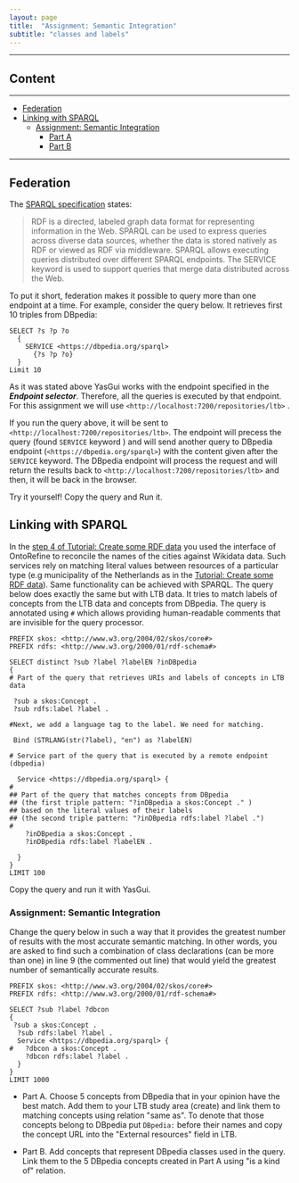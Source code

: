 ```yaml
---
layout: page
title:  "Assignment: Semantic Integration"
subtitle: "classes and labels"
---
```


---------------

## Content
---

- [Federation](#fed)
- [Linking with SPARQL](#recon)
  - [Assignment: Semantic Integration](#ass1)
    - [Part A](#partA)
    - [Part B](#partB)

--------------
## Federation <a name="fed"></a>

The [SPARQL specification](https://www.w3.org/TR/2013/REC-sparql11-federated-query-20130321/) states:

>RDF is a directed, labeled graph data format for representing information in the Web.
>SPARQL can be used to express queries across diverse data sources, whether the data is stored
natively as RDF or viewed as RDF via middleware.
SPARQL allows executing queries distributed over different SPARQL endpoints.
The SERVICE keyword is used to support queries that merge data distributed across the Web.

To put it short, federation makes it possible to query more than one endpoint at a time.
For example, consider the query below. It retrieves first 10 triples from DBpedia:

``` sparql
SELECT ?s ?p ?o
  {
    SERVICE <https://dbpedia.org/sparql>
      {?s ?p ?o}
  }
Limit 10
```

As it was stated above YasGui works with the endpoint specified in the ***Endpoint selector***.
Therefore, all the queries is executed by that endpoint. For this assignment we will use `<http://localhost:7200/repositories/ltb>` .

If you run the query above, it will be sent to `<http://localhost:7200/repositories/ltb>`. 
The endpoint will precess the query (found `SERVICE` keyword ) and will send another query to 
DBpedia endpoint (`<https://dbpedia.org/sparql>`) with the content given after the `SERVICE` keyword. 
The DBpedia endpoint will process the request and will return the results back 
to `<http://localhost:7200/repositories/ltb>` and then, it will be back in the browser.

Try it yourself! Copy the query and Run it. 


## Linking with SPARQL <a name="recon"></a>

In the [step 4 of Tutorial: Create some RDF data](day1_2.md#step4)
you used the interface of OntoRefine to reconcile the names of the cities against Wikidata data. 
Such services rely on matching literal values between resources of a particular type (e.g municipality of 
the Netherlands as in the [Tutorial: Create some RDF data](day1_2.md)).
Same functionality can be achieved with SPARQL.
The query below does exactly the same but with LTB data. 
It tries to match labels of concepts from the LTB data and concepts from DBpedia. 
The query is annotated using `#` which allows providing human-readable comments that are 
invisible for the query processor. 

``` sparql
PREFIX skos: <http://www.w3.org/2004/02/skos/core#>
PREFIX rdfs: <http://www.w3.org/2000/01/rdf-schema#>

SELECT distinct ?sub ?label ?labelEN ?inDBpedia
{
# Part of the query that retrieves URIs and labels of concepts in LTB data
  
 ?sub a skos:Concept .
 ?sub rdfs:label ?label .
 
#Next, we add a language tag to the label. We need for matching.

 Bind (STRLANG(str(?label), "en") as ?labelEN)
 
# Service part of the query that is executed by a remote endpoint (dbpedia)
  
  Service <https://dbpedia.org/sparql> {
#    
## Part of the query that matches concepts from DBpedia 
## (the first triple pattern: "?inDBpedia a skos:Concept ." ) 
## based on the literal values of their labels 
## (the second triple pattern: "?inDBpedia rdfs:label ?label .")
#    
    ?inDBpedia a skos:Concept .
    ?inDBpedia rdfs:label ?labelEN .    
      
  }
}
LIMIT 100
```

Copy the query and run it with YasGui. 


### Assignment: Semantic Integration <a name="ass1"></a>

Change the query below in such a way that it provides the greatest number of results with the 
most accurate semantic matching. In other words, you are asked to find such a combination of class declarations (can be more than one)
in line 9 (the commented out line) that would yield the greatest number of semantically accurate results. 
 
``` sparql
PREFIX skos: <http://www.w3.org/2004/02/skos/core#>
PREFIX rdfs: <http://www.w3.org/2000/01/rdf-schema#>

SELECT ?sub ?label ?dbcon
{
 ?sub a skos:Concept .
  ?sub rdfs:label ?label .
  Service <https://dbpedia.org/sparql> {
#   ?dbcon a skos:Concept .
    ?dbcon rdfs:label ?label .
  }
}
LIMIT 1000
```

- Part A.  <a name="partA"></a> Choose 5 concepts from DBpedia that in your opinion have the best match. 
Add them to your LTB study area (create) and link them to matching concepts using relation "same as". 
To denote that those concepts belong to DBpedia put `DBpedia:` before their names and 
copy the concept URL into the "External resources" field in LTB.

- Part B.  <a name="partB"></a> Add concepts that represent DBpedia classes used in the query. 
Link them to the 5 DBpedia concepts created in Part A using "is a kind of" relation. 
